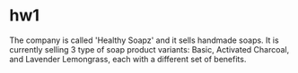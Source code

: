 # hw1
The company is called 'Healthy Soapz' and it sells handmade soaps. It is currently selling 3 type of soap product variants: Basic, Activated Charcoal, and Lavender Lemongrass, each with a different set of benefits.
